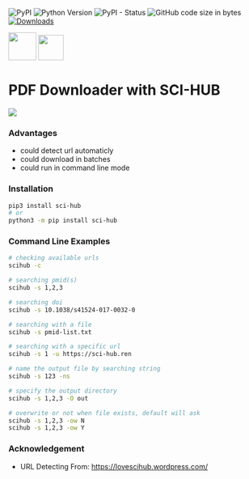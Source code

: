 ![PyPI](https://img.shields.io/pypi/v/sci-hub)
![Python Version](https://img.shields.io/badge/python-v3.6+-blue)
![PyPI - Status](https://img.shields.io/pypi/status/sci-hub)
![GitHub code size in bytes](https://img.shields.io/github/languages/code-size/suqingdong/scihub)
[![Downloads](https://static.pepy.tech/personalized-badge/sci-hub?period=total&units=international_system&left_color=grey&right_color=orange&left_text=Downloads)](https://pepy.tech/project/sci-hub)

<div>
<img src="https://suqingdong.github.io/scihub/examples/raven_1.png" height=55>
<img src="https://suqingdong.github.io/scihub/examples/logo_en.png" height=50>
</div>

# PDF Downloader with SCI-HUB
![](https://suqingdong.github.io/scihub/examples/tutorial.gif)

### Advantages
- could detect url automaticly
- could download in batches
- could run in command line mode

### Installation
```bash
pip3 install sci-hub
# or
python3 -m pip install sci-hub
```

### Command Line Examples
```bash
# checking available urls
scihub -c

# searching pmid(s)
scihub -s 1,2,3

# searching doi
scihub -s 10.1038/s41524-017-0032-0

# searching with a file
scihub -s pmid-list.txt

# searching with a specific url
scihub -s 1 -u https://sci-hub.ren

# name the output file by searching string
scihub -s 123 -ns

# specify the output directory
scihub -s 1,2,3 -O out

# overwrite or not when file exists, default will ask
scihub -s 1,2,3 -ow N
scihub -s 1,2,3 -ow Y
```

### Acknowledgement
- URL Detecting From: https://lovescihub.wordpress.com/